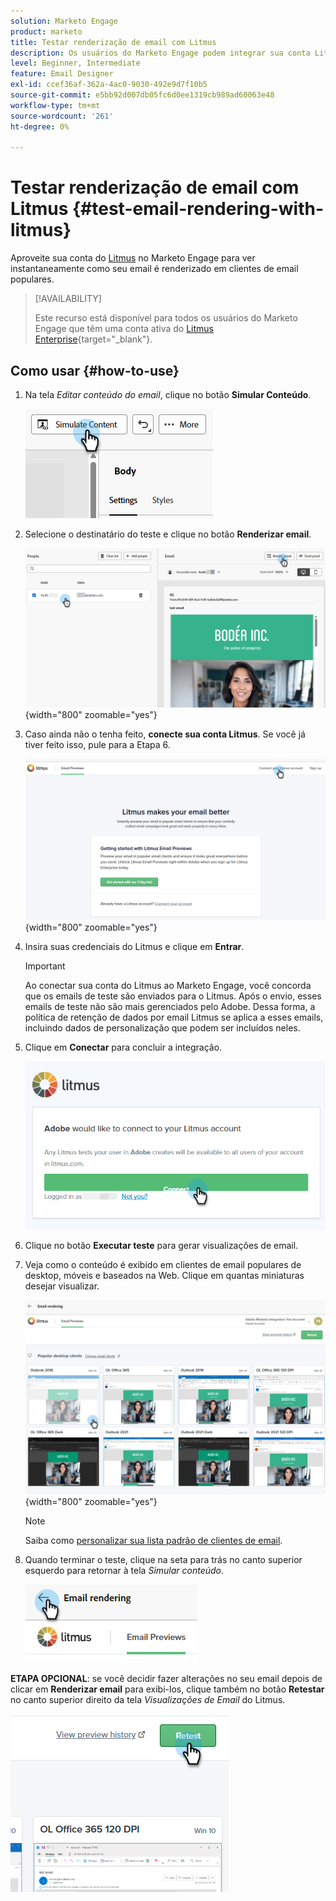 ```yaml
---
solution: Marketo Engage
product: marketo
title: Testar renderização de email com Litmus
description: Os usuários do Marketo Engage podem integrar sua conta Litmus para testar aparentemente a renderização do conteúdo em vários clientes de email.
level: Beginner, Intermediate
feature: Email Designer
exl-id: ccef36af-362a-4ac0-9030-492e9d7f10b5
source-git-commit: e5bb92d007db05fc6d0ee1319cb989ad60063e48
workflow-type: tm+mt
source-wordcount: '261'
ht-degree: 0%

---
```


# Testar renderização de email com Litmus {#test-email-rendering-with-litmus}

Aproveite sua conta do [Litmus](https://www.litmus.com/email-testing) no Marketo Engage para ver instantaneamente como seu email é renderizado em clientes de email populares.

>[!AVAILABILITY]
>
>Este recurso está disponível para todos os usuários do Marketo Engage que têm uma conta ativa do [Litmus Enterprise](https://www.litmus.com/enterprise){target="_blank"}.

## Como usar {#how-to-use}

1. Na tela _Editar conteúdo do email_, clique no botão **Simular Conteúdo**.

   ![](assets/test-email-rendering-with-litmus-1.png)

1. Selecione o destinatário do teste e clique no botão **Renderizar email**.

   ![](assets/test-email-rendering-with-litmus-2.png){width="800" zoomable="yes"}

1. Caso ainda não o tenha feito, **conecte sua conta Litmus**. Se você já tiver feito isso, pule para a Etapa 6.

   ![](assets/test-email-rendering-with-litmus-3.png){width="800" zoomable="yes"}

1. Insira suas credenciais do Litmus e clique em **Entrar**.

   >[!IMPORTANT]
   >
   >Ao conectar sua conta do Litmus ao Marketo Engage, você concorda que os emails de teste são enviados para o Litmus. Após o envio, esses emails de teste não são mais gerenciados pelo Adobe. Dessa forma, a política de retenção de dados por email Litmus se aplica a esses emails, incluindo dados de personalização que podem ser incluídos neles.

1. Clique em **Conectar** para concluir a integração.

   ![](assets/test-email-rendering-with-litmus-4.png)

1. Clique no botão **Executar teste** para gerar visualizações de email.

1. Veja como o conteúdo é exibido em clientes de email populares de desktop, móveis e baseados na Web. Clique em quantas miniaturas desejar visualizar.

   ![](assets/test-email-rendering-with-litmus-5.png){width="800" zoomable="yes"}

   >[!NOTE]
   >
   >Saiba como [personalizar sua lista padrão de clientes de email](https://help.litmus.com/article/227-change-your-default-email-clients-list).

1. Quando terminar o teste, clique na seta para trás no canto superior esquerdo para retornar à tela _Simular conteúdo_.

   ![](assets/test-email-rendering-with-litmus-6.png)

**ETAPA OPCIONAL**: se você decidir fazer alterações no seu email depois de clicar em **Renderizar email** para exibi-los, clique também no botão **Retestar** no canto superior direito da tela _Visualizações de Email_ do Litmus.

![](assets/test-email-rendering-with-litmus-7.png)
